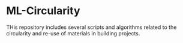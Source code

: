 # ML-Circularity
THis repository includes several scripts and algorithms related to the circularity and re-use of materials in building projects.
